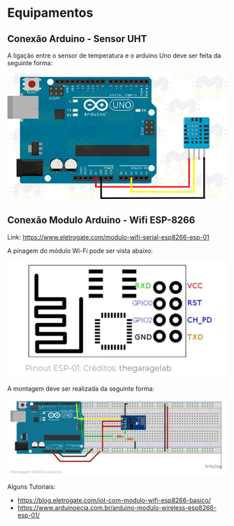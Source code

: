 # Equipamentos

## Conexão Arduino - Sensor UHT
A ligação entre o sensor de temperatura e o arduino Uno deve ser feita da seguinte forma:

![Esquema Sensor Temperatura](/docs/images/img01_como_usar_com_arduino_sensor_de_umidade_e_temperatura_dht11_uno_mega_2560_nano_leonardo_automacao_residencial.jpg "Esquema Sensor Temperatura")
    
## Conexão Modulo Arduino - Wifi ESP-8266

Link: https://www.eletrogate.com/modulo-wifi-serial-esp8266-esp-01

A pinagem do módulo Wi-Fi pode ser vista abaixo:

![Pinagem Módulo Wifi](/docs/images/Modulo_Wifi_Pinagem.png "Pinagem Módulo Wifi")

A montagem deve ser realizada da seguinte forma:

![Esquema Módulo Wifi](/docs/images/Conexao_Modulo_Wifi.png "Esquema Módulo Wifi")

Alguns Tutoriais:
- https://blog.eletrogate.com/iot-com-modulo-wifi-esp8266-basico/
- https://www.arduinoecia.com.br/arduino-modulo-wireless-esp8266-esp-01/

